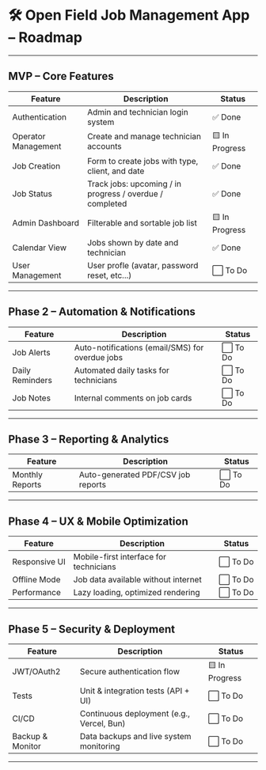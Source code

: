 # 🛠️ Open Field Job Management App – Roadmap

---

## MVP – Core Features

| Feature             | Description                                              | Status         |
| ------------------- | -------------------------------------------------------- | -------------- |
| Authentication      | Admin and technician login system                        | ✅ Done        |
| Operator Management | Create and manage technician accounts                    | 🟨 In Progress |
| Job Creation        | Form to create jobs with type, client, and date          | ✅ Done        |
| Job Status          | Track jobs: upcoming / in progress / overdue / completed | ✅ Done        |
| Admin Dashboard     | Filterable and sortable job list                         | 🟨 In Progress |
| Calendar View       | Jobs shown by date and technician                        | ✅ Done        |
| User Management     | User profle (avatar, password reset, etc...)             | ⬜ To Do       |

---

## Phase 2 – Automation & Notifications

| Feature         | Description                                     | Status   |
| --------------- | ----------------------------------------------- | -------- |
| Job Alerts      | Auto-notifications (email/SMS) for overdue jobs | ⬜ To Do |
| Daily Reminders | Automated daily tasks for technicians           | ⬜ To Do |
| Job Notes       | Internal comments on job cards                  | ⬜ To Do |

---

## Phase 3 – Reporting & Analytics

| Feature         | Description                        | Status   |
| --------------- | ---------------------------------- | -------- |
| Monthly Reports | Auto-generated PDF/CSV job reports | ⬜ To Do |

---

## Phase 4 – UX & Mobile Optimization

| Feature       | Description                            | Status   |
| ------------- | -------------------------------------- | -------- |
| Responsive UI | Mobile-first interface for technicians | ⬜ To Do |
| Offline Mode  | Job data available without internet    | ⬜ To Do |
| Performance   | Lazy loading, optimized rendering      | ⬜ To Do |

---

## Phase 5 – Security & Deployment

| Feature          | Description                               | Status         |
| ---------------- | ----------------------------------------- | -------------- |
| JWT/OAuth2       | Secure authentication flow                | 🟨 In Progress |
| Tests            | Unit & integration tests (API + UI)       | ⬜ To Do       |
| CI/CD            | Continuous deployment (e.g., Vercel, Bun) | ⬜ To Do       |
| Backup & Monitor | Data backups and live system monitoring   | ⬜ To Do       |

---
